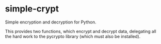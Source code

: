 simple-crypt
============

Simple encryption and decryption for Python.

This provides two functions, which encrypt and decrypt data, delegating all
the hard work to the pycrypto library (which must also be installed).
